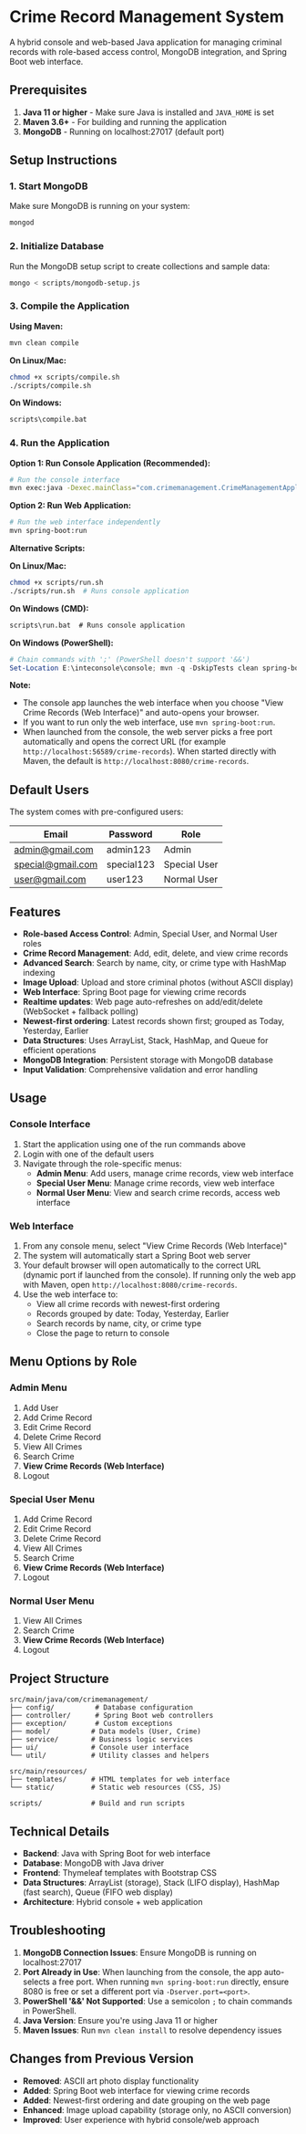 # Crime Record Management System

A hybrid console and web-based Java application for managing criminal records with role-based access control, MongoDB integration, and Spring Boot web interface.

## Prerequisites

1. **Java 11 or higher** - Make sure Java is installed and `JAVA_HOME` is set
2. **Maven 3.6+** - For building and running the application
3. **MongoDB** - Running on localhost:27017 (default port)

## Setup Instructions

### 1. Start MongoDB
Make sure MongoDB is running on your system:
```bash
mongod
```

### 2. Initialize Database
Run the MongoDB setup script to create collections and sample data:
```bash
mongo < scripts/mongodb-setup.js
```

### 3. Compile the Application

**Using Maven:**
```bash
mvn clean compile
```

**On Linux/Mac:**
```bash
chmod +x scripts/compile.sh
./scripts/compile.sh
```

**On Windows:**
```cmd
scripts\compile.bat
```

### 4. Run the Application

**Option 1: Run Console Application (Recommended):**
```bash
# Run the console interface
mvn exec:java -Dexec.mainClass="com.crimemanagement.CrimeManagementApplication"
```

**Option 2: Run Web Application:**
```bash
# Run the web interface independently
mvn spring-boot:run
```

**Alternative Scripts:**

**On Linux/Mac:**
```bash
chmod +x scripts/run.sh
./scripts/run.sh  # Runs console application
```

**On Windows (CMD):**
```cmd
scripts\run.bat  # Runs console application
```

**On Windows (PowerShell):**
```powershell
# Chain commands with ';' (PowerShell doesn't support '&&')
Set-Location E:\inteconsole\console; mvn -q -DskipTests clean spring-boot:run
```

**Note:** 
- The console app launches the web interface when you choose "View Crime Records (Web Interface)" and auto-opens your browser.
- If you want to run only the web interface, use `mvn spring-boot:run`.
- When launched from the console, the web server picks a free port automatically and opens the correct URL (for example `http://localhost:56589/crime-records`). When started directly with Maven, the default is `http://localhost:8080/crime-records`.

## Default Users

The system comes with pre-configured users:

| Email | Password | Role |
|----------|----------|------|
| admin@gmail.com | admin123 | Admin |
| special@gmail.com | special123 | Special User |
| user@gmail.com | user123 | Normal User |

## Features

- **Role-based Access Control**: Admin, Special User, and Normal User roles
- **Crime Record Management**: Add, edit, delete, and view crime records
- **Advanced Search**: Search by name, city, or crime type with HashMap indexing
- **Image Upload**: Upload and store criminal photos (without ASCII display)
- **Web Interface**: Spring Boot page for viewing crime records
- **Realtime updates**: Web page auto-refreshes on add/edit/delete (WebSocket + fallback polling)
- **Newest-first ordering**: Latest records shown first; grouped as Today, Yesterday, Earlier
- **Data Structures**: Uses ArrayList, Stack, HashMap, and Queue for efficient operations
- **MongoDB Integration**: Persistent storage with MongoDB database
- **Input Validation**: Comprehensive validation and error handling

## Usage

### Console Interface
1. Start the application using one of the run commands above
2. Login with one of the default users
3. Navigate through the role-specific menus:
   - **Admin Menu**: Add users, manage crime records, view web interface
   - **Special User Menu**: Manage crime records, view web interface  
   - **Normal User Menu**: View and search crime records, access web interface

### Web Interface
1. From any console menu, select "View Crime Records (Web Interface)"
2. The system will automatically start a Spring Boot web server
3. Your default browser will open automatically to the correct URL (dynamic port if launched from the console). If running only the web app with Maven, open `http://localhost:8080/crime-records`.
4. Use the web interface to:
   - View all crime records with newest-first ordering
   - Records grouped by date: Today, Yesterday, Earlier
   - Search records by name, city, or crime type
   - Close the page to return to console

## Menu Options by Role

### Admin Menu
1. Add User
2. Add Crime Record  
3. Edit Crime Record
4. Delete Crime Record
5. View All Crimes
6. Search Crime
7. **View Crime Records (Web Interface)**
8. Logout

### Special User Menu
1. Add Crime Record
2. Edit Crime Record  
3. Delete Crime Record
4. View All Crimes
5. Search Crime
6. **View Crime Records (Web Interface)**
7. Logout

### Normal User Menu
1. View All Crimes
2. Search Crime
3. **View Crime Records (Web Interface)**
4. Logout

## Project Structure

```
src/main/java/com/crimemanagement/
├── config/          # Database configuration
├── controller/      # Spring Boot web controllers
├── exception/       # Custom exceptions
├── model/          # Data models (User, Crime)
├── service/        # Business logic services
├── ui/             # Console user interface
└── util/           # Utility classes and helpers

src/main/resources/
├── templates/      # HTML templates for web interface
└── static/         # Static web resources (CSS, JS)

scripts/            # Build and run scripts
```

## Technical Details

- **Backend**: Java with Spring Boot for web interface
- **Database**: MongoDB with Java driver
- **Frontend**: Thymeleaf templates with Bootstrap CSS
- **Data Structures**: ArrayList (storage), Stack (LIFO display), HashMap (fast search), Queue (FIFO web display)
- **Architecture**: Hybrid console + web application

## Troubleshooting

1. **MongoDB Connection Issues**: Ensure MongoDB is running on localhost:27017
2. **Port Already in Use**: When launching from the console, the app auto-selects a free port. When running `mvn spring-boot:run` directly, ensure 8080 is free or set a different port via `-Dserver.port=<port>`.
3. **PowerShell '&&' Not Supported**: Use a semicolon `;` to chain commands in PowerShell.
4. **Java Version**: Ensure you're using Java 11 or higher
5. **Maven Issues**: Run `mvn clean install` to resolve dependency issues

## Changes from Previous Version

- **Removed**: ASCII art photo display functionality
- **Added**: Spring Boot web interface for viewing crime records
- **Added**: Newest-first ordering and date grouping on the web page
- **Enhanced**: Image upload capability (storage only, no ASCII conversion)
- **Improved**: User experience with hybrid console/web approach
